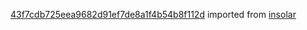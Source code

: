 [43f7cdb725eea9682d91ef7de8a1f4b54b8f112d](https://github.com/insolar/insolar/commit/43f7cdb725eea9682d91ef7de8a1f4b54b8f112d) imported from [insolar](https://github.com/insolar/insolar)
